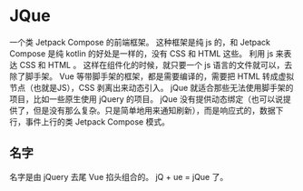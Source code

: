 # JQue

一个类 Jetpack Compose 的前端框架。
这种框架是纯 js 的，和 Jetpack Compose 是纯 kotlin 的好处是一样的，没有 CSS 和 HTML 这些。
利用 js 来表达 CSS 和 HTML 。
这样在组件化的时候，就只要一个 js 语言的文件就可以，去除了脚手架。
Vue 等带脚手架的框架，都是需要编译的，需要把 HTML 转成虚拟节点（也就是JS），CSS 剥离出来动态引入。
jQue 就适合那些无法使用脚手架的项目，比如一些原生使用 jQuery 的项目。
jQue 没有提供动态绑定（也可以说提供了，但是没有那么复杂。只是简单地用来通知刷新），而是响应式的，数据下行，事件上行的类 Jetpack Compose 模式。

## 名字

名字是由 jQuery 去尾 Vue 掐头组合的。 jQ + ue = jQue 了。
